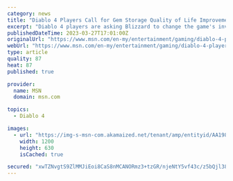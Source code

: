 ```yaml
---
category: news
title: "Diablo 4 Players Call for Gem Storage Quality of Life Improvement"
excerpt: "Diablo 4 players are asking Blizzard to change the game's inventory system to make Gems easier to store. While the game isn't set for release until June 6, Blizzard launched Diablo 4's open beta on ..."
publishedDateTime: 2023-03-27T17:01:00Z
originalUrl: "https://www.msn.com/en-my/entertainment/gaming/diablo-4-players-call-for-gem-storage-quality-of-life-improvement/ar-AA198R9t"
webUrl: "https://www.msn.com/en-my/entertainment/gaming/diablo-4-players-call-for-gem-storage-quality-of-life-improvement/ar-AA198R9t"
type: article
quality: 87
heat: 87
published: true

provider:
  name: MSN
  domain: msn.com

topics:
  - Diablo 4

images:
  - url: "https://img-s-msn-com.akamaized.net/tenant/amp/entityid/AA198vZ5.img?h=630&w=1200&m=6&q=60&o=t&l=f&f=jpg&x=375&y=173"
    width: 1200
    height: 630
    isCached: true

secured: "xwTZNvgtS9ZlMMJiEoi8CaS8nMCANORmz3+tzGR/njeNtY5vf43c/z5bQjl38kIWrDn8MFjryrRPm4yp+SUxj9q1r4h6vkIazGV9FAL9mbLfH4cU+HL+7S4uRZPdiyzdQvFet+hOjQfY/4arUtTXPAzDfrxmTQsZxNWrigvVC8HVymxO284UlRLqmTrsZnRhuQkXN3vHQDyLIqF/143QQimWRiYVPl0Xc5+Pfu89u/zCgpQF0aMcP7+bI4Le+Igq3cQwJP2de6zmPBQW8Z4d3s40+wj6efvUBihjrZ0QfRt6MueTvj3zKsQjdjNkvVDeDJA952boV3JMfuWGhl85KI5PicsRwBcf/ZXt3Q8FrSQ=;PRk8YjzH1G1UfUtLGnEZbw=="
---
```


